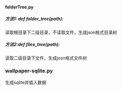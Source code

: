 #### folderTree.py

##### 方法1: def folder_tree(path):

读取根目录下二级目录，不读取文件，生成json格式目录树

##### 方法2:def files_tree(path):

读取二级目录下文件，生成josn格式文件树

### wallpaper-sqlite.py

生成sqlite并插入数据